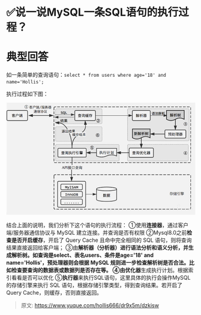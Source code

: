 # ✅说一说MySQL一条SQL语句的执行过程？


# 典型回答
如一条简单的查询语句：`select * from users where age='18' and name='Hollis';`

执行过程如下图：

![image.png](./img/WEbDWMrfteuPbU6c/1676276921091-c44ad9b7-f173-4099-9bed-39486d5dbd07-466710.png)

结合上面的说明，我们分析下这个语句的执行流程：
①使用**连接器**，通过客户端/服务器通信协议与 MySQL 建立连接。并查询是否有权限
②Mysql8.0之前**检查是否开启缓存**，开启了 Query Cache 且命中完全相同的 SQL 语句，则将查询结果直接返回给客户端；
③由**解析器（分析器）**进行语法分析和语义分析，并生成解析树。如查询是select、表名users、条件是age='18' and name='Hollis'，**预处理器**则会根据 MySQL 规则进一步检查解析树是否合法。比如检查要查询的数据表或数据列是否存在等。
④由**优化器**生成执行计划。根据索引看看是否可以优化
⑤**执行器**来执行SQL语句，这里具体的执行会操作MySQL的存储引擎来执行 SQL 语句，根据存储引擎类型，得到查询结果。若开启了 Query Cache，则缓存，否则直接返回。



> 原文: <https://www.yuque.com/hollis666/dr9x5m/dzkisw>